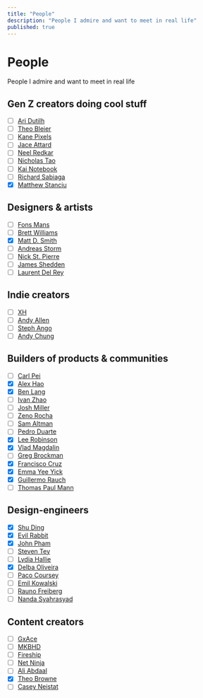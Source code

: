 ```yaml
---
title: "People"
description: "People I admire and want to meet in real life"
published: true
---
```


# People

<Comment type="block">People I admire and want to meet in real life</Comment>

## Gen Z creators doing cool stuff

- [ ] [Ari Dutilh](https://x.com/aridutilh)
- [ ] [Theo Bleier](https://x.com/theombl)
- [ ] [Kane Pixels](https://youtube.com/@kanepixels)
- [ ] [Jace Attard](https://x.com/JaceThings)
- [ ] [Neel Redkar](https://x.com/_neelr_)
- [ ] [Nicholas Tao](https://youtube.com/@nicholast)
- [ ] [Kai Notebook](https://youtube.com/@KaiNotebook)
- [ ] [Richard Sabiaga](https://youtube.com/@RichardSabiagaYT)
- [x] [Matthew Stanciu](https://x.com/MatthewStanciu)

## Designers & artists

- [ ] [Fons Mans](https://x.com/fonsmans)
- [ ] [Brett Williams](https://x.com/BrettFromDJ)
- [x] [Matt D. Smith](https://x.com/mds)
- [ ] [Andreas Storm](https://x.com/avstorm)
- [ ] [Nick St. Pierre](https://x.com/nickfloats)
- [ ] [James Shedden](https://x.com/jamesshedden)
- [ ] [Laurent Del Rey](https://x.com/laurentdelrey)

## Indie creators

- [ ] [XH](https://x.com/xhfloz)
- [ ] [Andy Allen](https://x.com/asallen)
- [ ] [Steph Ango](https://x.com/kepano)
- [ ] [Andy Chung](https://read.cv/andy)

## Builders of products & communities

- [ ] [Carl Pei](https://x.com/getpeid)
- [x] [Alex Hao](https://x.com/alexhaobao)
- [x] [Ben Lang](https://x.com/benln)
- [ ] [Ivan Zhao](https://x.com/ivanzhao)
- [ ] [Josh Miller](https://x.com/joshm)
- [ ] [Zeno Rocha](https://x.com/zenorocha)
- [ ] [Sam Altman](https://x.com/sama)
- [ ] [Pedro Duarte](https://x.com/peduarte)
- [x] [Lee Robinson](https://x.com/leeerob)
- [x] [Vlad Magdalin](https://x.com/callmevlad)
- [ ] [Greg Brockman](https://x.com/gdb)
- [x] [Francisco Cruz](https://x.com/Franciscocrz)
- [x] [Emma Yee Yick](https://x.com/emmayeeyick)
- [x] [Guillermo Rauch](https://x.com/rauchg)
- [ ] [Thomas Paul Mann](https://x.com/thomaspaulmann)

## Design-engineers

- [x] [Shu Ding](https://x.com/shuding_)
- [x] [Evil Rabbit](https://x.com/evilrabbit_)
- [x] [John Pham](https://x.com/JohnPhamous)
- [ ] [Steven Tey](https://x.com/steventey)
- [ ] [Lydia Hallie](https://x.com/lydiahallie)
- [x] [Delba Oliveira](https://x.com/delba_oliveira)
- [ ] [Paco Coursey](https://x.com/pacocoursey)
- [ ] [Emil Kowalski](https://x.com/emilkowalski_)
- [ ] [Rauno Freiberg](https://x.com/raunofreiberg)
- [ ] [Nanda Syahrasyad](https://x.com/nandafyi)

## Content creators

- [ ] [GxAce](https://youtube.com/@GxAce)
- [ ] [MKBHD](https://youtube.com/@mkbhd)
- [ ] [Fireship](https://youtube.com/@Fireship)
- [ ] [Net Ninja](https://youtube.com/@NetNinja)
- [ ] [Ali Abdaal](https://youtube.com/@aliabdaal)
- [x] [Theo Browne](https://youtube.com/@t3dotgg)
- [ ] [Casey Neistat](https://youtube.com/@casey)
